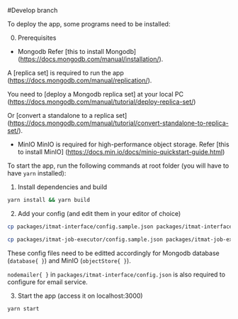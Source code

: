 #Develop branch

To deploy the app, some programs need to be installed:

0. Prerequisites
- Mongodb
Refer [this to install Mongodb] (https://docs.mongodb.com/manual/installation/).

A [replica set] is required to run the app (https://docs.mongodb.com/manual/replication/).

You need to [deploy a Mongodb replica set] at your local PC (https://docs.mongodb.com/manual/tutorial/deploy-replica-set/)

Or [convert a standalone to a replica set] (https://docs.mongodb.com/manual/tutorial/convert-standalone-to-replica-set/).

- MinIO
MinIO is required for high-performance object storage. Refer [this to install MinIO] (https://docs.min.io/docs/minio-quickstart-guide.html)

To start the app, run the following commands at root folder (you will have to have `yarn` installed):

1. Install dependencies and build
```bash
yarn install && yarn build
```

2. Add your config (and edit them in your editor of choice)
```bash
cp packages/itmat-interface/config.sample.json packages/itmat-interface/config.json

cp packages/itmat-job-executor/config.sample.json packages/itmat-job-executor/config.json
```
These config files need to be editted accordingly for Mongodb database (```database{ }```) and MinIO (```objectStore{ }```).

```nodemailer{ }``` in ```packages/itmat-interface/config.json``` is also required to configure for email service.

3. Start the app (access it on localhost:3000)
```bash
yarn start
```

